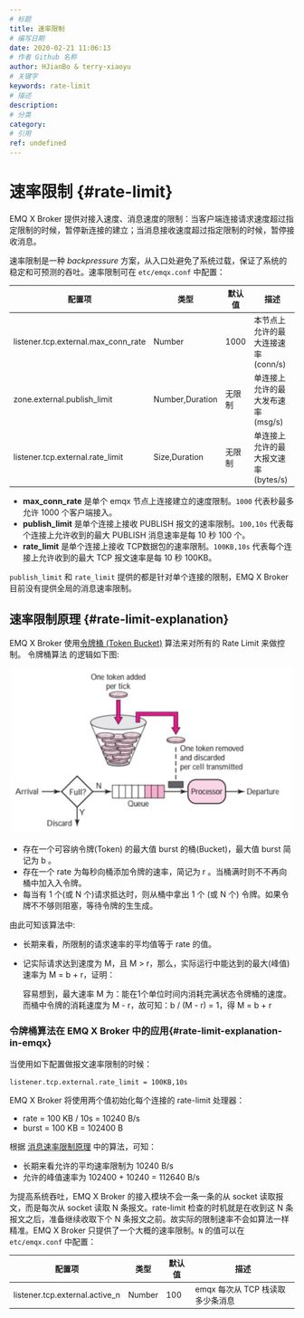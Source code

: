 ```yaml
---
# 标题
title: 速率限制
# 编写日期
date: 2020-02-21 11:06:13
# 作者 Github 名称
author: HJianBo & terry-xiaoyu
# 关键字
keywords: rate-limit
# 描述
description:
# 分类
category: 
# 引用
ref: undefined
---
```


# 速率限制 {#rate-limit}

EMQ X Broker 提供对接入速度、消息速度的限制：当客户端连接请求速度超过指定限制的时候，暂停新连接的建立；当消息接收速度超过指定限制的时候，暂停接收消息。

速率限制是一种 *backpressure* 方案，从入口处避免了系统过载，保证了系统的稳定和可预测的吞吐。速率限制可在 `etc/emqx.conf` 中配置：

|               配置项                |      类型       | 默认值 |                 描述                 |
| ----------------------------------- | --------------- | ------ | ------------------------------------ |
| listener.tcp.external.max_conn_rate | Number          | 1000   | 本节点上允许的最大连接速率 (conn/s)  |
| zone.external.publish_limit         | Number,Duration | 无限制 | 单连接上允许的最大发布速率 (msg/s)   |
| listener.tcp.external.rate_limit | Size,Duration   | 无限制 | 单连接上允许的最大报文速率 (bytes/s) |

- **max_conn_rate** 是单个 emqx 节点上连接建立的速度限制。`1000` 代表秒最多允许 1000 个客户端接入。
- **publish_limit** 是单个连接上接收 PUBLISH 报文的速率限制。`100,10s` 代表每个连接上允许收到的最大 PUBLISH 消息速率是每 10 秒 100 个。
- **rate_limit** 是单个连接上接收 TCP数据包的速率限制。`100KB,10s` 代表每个连接上允许收到的最大 TCP 报文速率是每 10 秒 100KB。

`publish_limit` 和 `rate_limit` 提供的都是针对单个连接的限制，EMQ X Broker 目前没有提供全局的消息速率限制。

## 速率限制原理 {#rate-limit-explanation}

EMQ X Broker 使⽤[令牌桶 (Token Bucket)](https://en.wikipedia.org/wiki/Token_bucket) 算法来对所有的 Rate Limit 来做控制。 令牌桶算法 的逻辑如下图:

![image-20190604103907875](../assets/token-bucket.jpg)

- 存在一个可容纳令牌(Token) 的最大值 burst 的桶(Bucket)，最大值 burst 简记为 b 。
- 存在一个 rate 为每秒向桶添加令牌的速率，简记为 r 。当桶满时则不不再向桶中加⼊入令牌。
- 每当有 1 个(或 N 个)请求抵达时，则从桶中拿出 1 个 (或 N 个) 令牌。如果令牌不不够则阻塞，等待令牌的⽣生成。

由此可知该算法中:

- 长期来看，所限制的请求速率的平均值等于 rate 的值。

- 记实际请求达到速度为 M，且 M > r，那么，实际运⾏中能达到的最大(峰值)速率为 M = b + r，证明：

  容易想到，最大速率 M 为：能在1个单位时间内消耗完满状态令牌桶的速度。而桶中令牌的消耗速度为 M - r，故可知：b / (M - r) = 1，得 M = b + r

### 令牌桶算法在 EMQ X Broker 中的应用{#rate-limit-explanation-in-emqx}

当使用如下配置做报文速率限制的时候：

```
listener.tcp.external.rate_limit = 100KB,10s
```

EMQ X Broker 将使用两个值初始化每个连接的 rate-limit 处理器：

- rate = 100 KB / 10s = 10240 B/s
- burst = 100 KB = 102400 B

根据 [消息速率限制原理](#rate-limit-explanation) 中的算法，可知：

- 长期来看允许的平均速率限制为 10240 B/s
- 允许的峰值速率为 102400 + 10240 = 112640 B/s

为提高系统吞吐，EMQ X Broker 的接入模块不会一条一条的从 socket 读取报文，而是每次从 socket 读取 N 条报文。rate-limit 检查的时机就是在收到这 N 条报文之后，准备继续收取下个 N 条报文之前。故实际的限制速率不会如算法一样精准。EMQ X Broker 只提供了一个大概的速率限制。`N` 的值可以在 `etc/emqx.conf` 中配置：

|             配置项             |  类型  | 默认值 |               描述               |
| ------------------------------ | ------ | ------ | -------------------------------- |
| listener.tcp.external.active_n | Number | 100    | emqx 每次从 TCP 栈读取多少条消息 |
